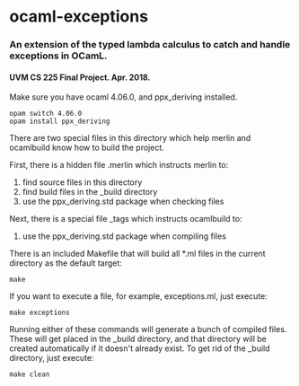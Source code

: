 # ocaml-exceptions
### An extension of the typed lambda calculus to catch and handle exceptions in OCamL. 
#### UVM CS 225 Final Project. Apr. 2018.


Make sure you have ocaml 4.06.0, and ppx_deriving installed.
```
opam switch 4.06.0
opam install ppx_deriving
```
There are two special files in this directory which help merlin and ocamlbuild
know how to build the project.

First, there is a hidden file .merlin which instructs merlin to:
1. find source files in this directory
2. find build files in the _build directory
3. use the ppx_deriving.std package when checking files

Next, there is a special file _tags which instructs ocamlbuild to:
1. use the ppx_deriving.std package when compiling files

There is an included Makefile that will build all *.ml files in the current
directory as the default target:
```
make
```
If you want to execute a file, for example, exceptions.ml, just execute:
```
make exceptions
```
Running either of these commands will generate a bunch of compiled files. These
will get placed in the _build directory, and that directory will be created
automatically if it doesn't already exist. To get rid of the _build directory,
just execute:
```
make clean
```
